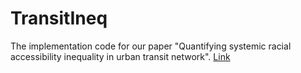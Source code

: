 # TransitIneq
The implementation code for our paper "Quantifying systemic racial accessibility inequality in urban transit network". [Link](https://www.researchsquare.com/article/rs-3485896/v1)
